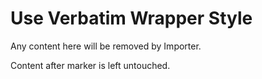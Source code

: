 # Use Verbatim Wrapper Style

<!-- == imptr: yaml-snippet / begin from: ../yaml/snippet-k8s-resource.yaml#[min-resource] style: verbatim yaml == -->

Any content here will be removed by Importer.

<!-- == imptr: yaml-snippet / end == -->

Content after marker is left untouched.
